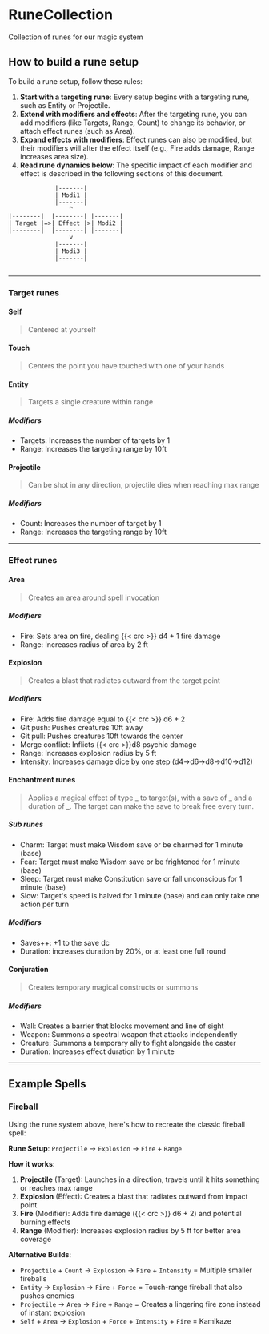 # RuneCollection
Collection of runes for our magic system

## How to build a rune setup

To build a rune setup, follow these rules:

1. **Start with a targeting rune**: Every setup begins with a targeting rune, such as Entity or Projectile.
2. **Extend with modifiers and effects**: After the targeting rune, you can add modifiers (like Targets, Range, Count) to change its behavior, or attach effect runes (such as Area).
3. **Expand effects with modifiers**: Effect runes can also be modified, but their modifiers will alter the effect itself (e.g., Fire adds damage, Range increases area size).
4. **Read rune dynamics below**: The specific impact of each modifier and effect is described in the following sections of this document.

```
             |-------|
             | Modi1 |
             |-------|
                 ^
|--------|  |--------| |-------|
| Target |=>| Effect |>| Modi2 |
|--------|  |--------| |-------|  
                 v
             |-------|
             | Modi3 |
             |-------|
                 
```
---
### Target runes

#### Self

> Centered at yourself

#### Touch

> Centers the point you have touched with one of your hands

#### Entity

> Targets a single creature within range

##### Modifiers

- Targets: Increases the number of targets by 1
- Range: Increases the targeting range by 10ft

#### Projectile

> Can be shot in any direction, projectile dies when reaching max range

##### Modifiers

- Count: Increases the number of target by 1
- Range: Increases the targeting range by 10ft

---
### Effect runes

#### Area

> Creates an area around spell invocation

##### Modifiers

- Fire: Sets area on fire, dealing {{< crc >}} d4 + 1 fire damage 
- Range: Increases radius of area by 2 ft

#### Explosion

> Creates a blast that radiates outward from the target point

##### Modifiers

- Fire: Adds fire damage equal to {{< crc >}} d6 + 2
- Git push: Pushes creatures 10ft away
- Git pull: Pushes creatures 10ft towards the center
- Merge conflict: Inflicts {{< crc >}}d8 psychic damage
- Range: Increases explosion radius by 5 ft
- Intensity: Increases damage dice by one step (d4→d6→d8→d10→d12)

#### Enchantment runes

> Applies a magical effect of type _ to target(s), with a save of _ and a duration of _. The target can make the save to break free every turn. 

##### Sub runes

- Charm: Target must make Wisdom save or be charmed for 1 minute (base)
- Fear: Target must make Wisdom save or be frightened for 1 minute (base)
- Sleep: Target must make Constitution save or fall unconscious for 1 minute (base)
- Slow: Target's speed is halved for 1 minute (base) and can only take one action per turn

##### Modifiers

- Saves++: +1 to the save dc
- Duration: increases duration by 20%, or at least one full round

#### Conjuration

> Creates temporary magical constructs or summons

##### Modifiers

- Wall: Creates a barrier that blocks movement and line of sight
- Weapon: Summons a spectral weapon that attacks independently
- Creature: Summons a temporary ally to fight alongside the caster
- Duration: Increases effect duration by 1 minute

---
## Example Spells

### Fireball

Using the rune system above, here's how to recreate the classic fireball spell:

**Rune Setup**: `Projectile` → `Explosion` → `Fire` + `Range`

**How it works**:
1. **Projectile** (Target): Launches in a direction, travels until it hits something or reaches max range
2. **Explosion** (Effect): Creates a blast that radiates outward from impact point
3. **Fire** (Modifier): Adds fire damage ({{< crc >}} d6 + 2) and potential burning effects
4. **Range** (Modifier): Increases explosion radius by 5 ft for better area coverage

**Alternative Builds**:
- `Projectile` + `Count` → `Explosion` → `Fire` + `Intensity` = Multiple smaller fireballs
- `Entity` → `Explosion` → `Fire` + `Force` = Touch-range fireball that also pushes enemies
- `Projectile` → `Area` → `Fire` + `Range` = Creates a lingering fire zone instead of instant explosion
- `Self` + `Area` → `Explosion` + `Force` + `Intensity` + `Fire` = Kamikaze
